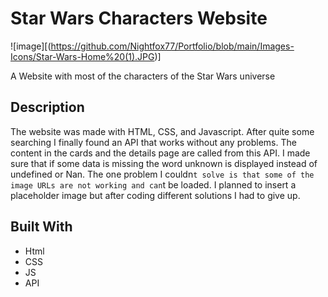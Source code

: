 # Star Wars Characters Website

![image][(https://github.com/Nightfox77/Portfolio/blob/main/Images-Icons/Star-Wars-Home%20(1).JPG)]

A Website with most of the characters of the Star Wars universe

## Description

The website was made with HTML, CSS, and Javascript. 
After quite some searching I finally found an API that works without any problems. The content in the cards and the details page
are called from this API. I made sure that if some data is missing the word unknown is displayed instead of undefined or Nan. The one problem I
couldn`t solve is that some of the image URLs are not working and can`t be loaded. I planned to insert a placeholder image but after coding different solutions 
I had to give up. 

## Built With
- Html
- CSS
- JS
- API




